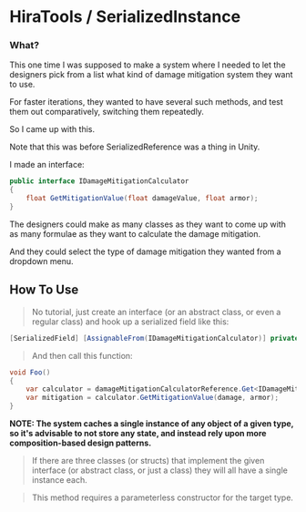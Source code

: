 ﻿# HiraTools / SerializedInstance

### What?

This one time I was supposed to make a system where I needed to let the designers pick from a list what kind of damage mitigation system they want to use.

For faster iterations, they wanted to have several such methods, and test them out comparatively, switching them repeatedly.

So I came up with this.

Note that this was before SerializedReference was a thing in Unity.

I made an interface:
```c#
public interface IDamageMitigationCalculator
{
    float GetMitigationValue(float damageValue, float armor);
}
```

The designers could make as many classes as they want to come up with as many formulae as they want to calculate the damage mitigation.

And they could select the type of damage mitigation they wanted from a dropdown menu.

## How To Use

> No tutorial, just create an interface (or an abstract class, or even a regular class) and hook up a serialized field like this:
```c#
[SerializedField] [AssignableFrom(IDamageMitigationCalculator)] private SerializedReference damageMitigationCalculatorReference = null;
```

> And then call this function:
```c#
void Foo()
{
    var calculator = damageMitigationCalculatorReference.Get<IDamageMitigationcalculator>();
    var mitigation = calculator.GetMitigationValue(damage, armor); 
}
```

**NOTE: The system caches a single instance of any object of a given type, so it's advisable to not store any state, and instead rely upon more composition-based design patterns.**
> If there are three classes (or structs) that implement the given interface (or abstract class, or just a class) they will all have a single instance each.

> This method requires a parameterless constructor for the target type.